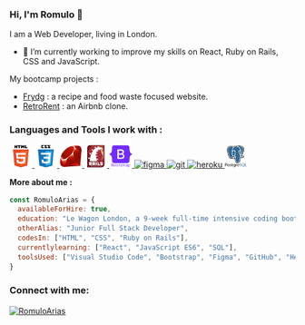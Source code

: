 ### Hi, I'm Romulo 👋

<p>I am a Web Developer, living in London.</p>

- 🌱 I’m currently working to improve my skills on React, Ruby on Rails, CSS and JavaScript.

<p>My bootcamp projects :</p>

<ul>
  <li><a href="https://github.com/tarklemike/frydg">Frydg</a> : a recipe and food waste focused website.</li>
    <li><a href="https://github.com/RomuloArias/retrorent">RetroRent</a> : an Airbnb clone.</li>
</ul>


<h3 align="left">Languages and Tools I work with :</h3>
<p align="left"> <a href="https://www.w3.org/html/" target="_blank" rel="noreferrer"> <img src="https://raw.githubusercontent.com/devicons/devicon/master/icons/html5/html5-original-wordmark.svg" alt="html5" width="40" height="40"/> </a> <a href="https://www.w3schools.com/css/" target="_blank" rel="noreferrer"> <img src="https://raw.githubusercontent.com/devicons/devicon/master/icons/css3/css3-original-wordmark.svg" alt="css3" width="40" height="40"/> </a> <a href="https://www.ruby-lang.org/en/" target="_blank" rel="noreferrer"> <img src="https://raw.githubusercontent.com/devicons/devicon/master/icons/ruby/ruby-original.svg" alt="ruby" width="40" height="40"/> </a> <a href="https://rubyonrails.org" target="_blank" rel="noreferrer"> <img src="https://raw.githubusercontent.com/devicons/devicon/master/icons/rails/rails-original-wordmark.svg" alt="rails" width="40" height="40"/> </a> <a href="https://getbootstrap.com" target="_blank" rel="noreferrer"> <img src="https://raw.githubusercontent.com/devicons/devicon/master/icons/bootstrap/bootstrap-plain-wordmark.svg" alt="bootstrap" width="40" height="40"/> </a> <a href="https://www.figma.com/" target="_blank" rel="noreferrer"> <img src="https://www.vectorlogo.zone/logos/figma/figma-icon.svg" alt="figma" width="40" height="40"/> </a> <a href="https://git-scm.com/" target="_blank" rel="noreferrer"> <img src="https://www.vectorlogo.zone/logos/git-scm/git-scm-icon.svg" alt="git" width="40" height="40"/> </a> <a href="https://heroku.com" target="_blank" rel="noreferrer"> <img src="https://www.vectorlogo.zone/logos/heroku/heroku-icon.svg" alt="heroku" width="40" height="40"/> </a> <a href="https://www.postgresql.org" target="_blank" rel="noreferrer"> <img src="https://raw.githubusercontent.com/devicons/devicon/master/icons/postgresql/postgresql-original-wordmark.svg" alt="postgresql" width="40" height="40"/> </a> </p>


**More about me :**

```javascript
const RomuloArias = {
  availableForHire: true,
  education: "Le Wagon London, a 9-week full-time intensive coding bootcamp",
  otherAlias: "Junior Full Stack Developer",
  codesIn: ["HTML", "CSS", "Ruby on Rails"],
  currentlylearning: ["React", "JavaScript ES6", "SQL"],
  toolsUsed: ["Visual Studio Code", "Bootstrap", "Figma", "GitHub", "Heroku"],
}
```

<h3>Connect with me:</h3>
<p align="left">
<a href="https://linkedin.com/in/RomuloArias](https://www.linkedin.com/in/romulo-arias-alvarez-3b31a21a3/" target="blank"><img align="center" src="https://raw.githubusercontent.com/rahuldkjain/github-profile-readme-generator/master/src/images/icons/Social/linked-in-alt.svg" alt="RomuloArias" height="30" width="40" /></a>
</p>
